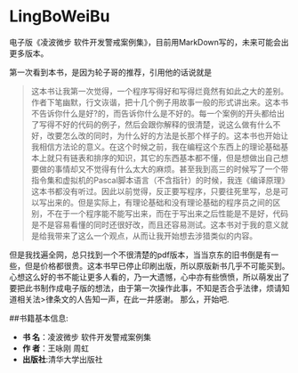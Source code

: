 # LingBoWeiBu
电子版《凌波微步 软件开发警戒案例集》，目前用MarkDown写的，未来可能会出更多版本。


第一次看到本书，是因为轮子哥的推荐，引用他的话说就是
>这本书让我第一次觉得，一个程序写得好和写得烂竟然有如此之大的差别。作者下笔幽默，行文诙谐，把十几个例子用故事一般的形式讲出来。这本书不告诉你什么是好?的，而告诉你什么是不好的。每一个案例的开头都给出了写得不好的代码的例子，然后会跟你解释的很清楚，说这么做有什么不好，改要怎么改的同时，为什么好的方法是长那个样子的。这本书也开始让我相信方法论的意义。在这个时候之前，我在编程这个东西上的理论基础基本上就只有链表和排序的知识，其它的东西基本都不懂，但是想做出自己想要做的事情却又不觉得有什么太大的麻烦。甚至我到高三的时候写了一个带指令集和虚拟机的Pascal脚本语言（不含指针）的时候，我连《编译原理》这本书都没有听过。因此以前觉得，反正要写程序，只要往死里写，总是可以写出来的。但是实际上，有理论基础和没有理论基础的程序员之间的区别，不在于一个程序能不能写出来，而在于写出来之后性能是不是好，代码是不是容易看懂的同时还很好改，而且还容易测试。这本书对于我的意义就是给我带来了这么一个观点，从而让我开始想去涉猎类似的内容。

但是我找遍全网，总只找到一个不很清楚的pdf版本，当当京东的旧书倒是有一些，但是价格都很贵。这本书早已停止印刷出版，所以原版新书几乎不可能买到。心想这么好的书不能让更多人看的，乃一大遗憾，心中亦有些愤愤，所以萌发出了要把此书制作成电子版的想法，由于第一次操作此事，不知是否合乎法律，烦请知道相关法>律条文的人告知一声，在此一并感谢。
那么，开始吧.


##书籍基本信息:

- **书  名**：凌波微步 软件开发警戒案例集
- **作  者**：王咏刚 周虹
- **出版社**:清华大学出版社


